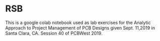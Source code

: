 # RSB

This is a google colab notebook used as lab exercises for the Analytic Approach to Project Management of PCB Designs given Sept. 11,2019 in Santa Clara, CA. Session 40 of PCBWest 2019.  

